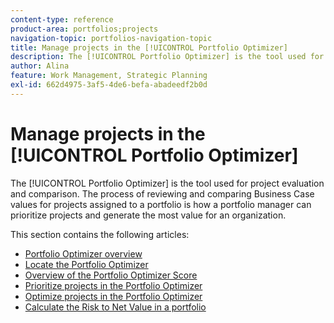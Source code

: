 ```yaml
---
content-type: reference
product-area: portfolios;projects
navigation-topic: portfolios-navigation-topic
title: Manage projects in the [!UICONTROL Portfolio Optimizer]
description: The [!UICONTROL Portfolio Optimizer] is the tool used for project evaluation and comparison. The process of reviewing and comparing Business Case values for projects assigned to a portfolio is how a portfolio manager can prioritize projects and generate the most value for an organization.
author: Alina
feature: Work Management, Strategic Planning
exl-id: 662d4975-3af5-4de6-befa-abadeedf2b0d
---
```

# Manage projects in the [!UICONTROL Portfolio Optimizer]

The [!UICONTROL Portfolio Optimizer] is the tool used for project evaluation and comparison. The process of reviewing and comparing Business Case values for projects assigned to a portfolio is how a portfolio manager can prioritize projects and generate the most value for an organization.

This section contains the following articles:

* [Portfolio Optimizer overview](../../../manage-work/portfolios/portfolio-optimizer/portfolio-optimizer-overview.md)
* [Locate the Portfolio Optimizer](../../../manage-work/portfolios/portfolio-optimizer/locate-portfolio-optimizer.md)
* [Overview of the Portfolio Optimizer Score](../../../manage-work/portfolios/portfolio-optimizer/portfolio-optimizer-score.md)
* [Prioritize projects in the Portfolio Optimizer](../../../manage-work/portfolios/portfolio-optimizer/prioritize-projects-in-portfolio-optimizer.md)
* [Optimize projects in the Portfolio Optimizer](../../../manage-work/portfolios/portfolio-optimizer/optimize-projects-in-portfolio-optimizer.md)
* [Calculate the Risk to Net Value in a portfolio](../../../manage-work/portfolios/portfolio-optimizer/calculate-risk-to-net-value-in-portfolio.md)
